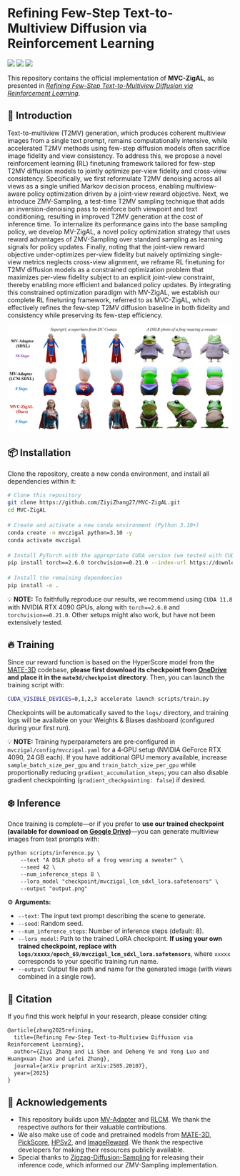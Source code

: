 # Refining Few-Step Text-to-Multiview Diffusion via Reinforcement Learning

<div align="left">
  <a href="https://arxiv.org/abs/2505.20107" target="_blank"><img src="https://img.shields.io/badge/Paper_PDF-arXiv-red"></a>
  <a href="https://drive.google.com/file/d/1KTNNFPBrOAvwbz_5w0ufFMoooigmt3vL/view?usp=drive_link"  target="_blank"><img src="https://img.shields.io/badge/Model-Google_Drive-blue"></a>
  <a href="#" target="_blank"><img src="https://img.shields.io/badge/Online_Demo-TODO-yellow"></a>
</div>

This repository contains the official implementation of **MVC-ZigAL**, as presented in [*Refining Few-Step Text-to-Multiview Diffusion via Reinforcement Learning*](https://arxiv.org/abs/2505.20107).

## 🚀 Introduction

Text-to-multiview (T2MV) generation, which produces coherent multiview images from a single text prompt, remains computationally intensive, while accelerated T2MV methods using few-step diffusion models often sacrifice image fidelity and view consistency. To address this, we propose a novel reinforcement learning (RL) finetuning framework tailored for few-step T2MV diffusion models to jointly optimize per-view fidelity and cross-view consistency. Specifically, we first reformulate T2MV denoising across all views as a single unified Markov decision process, enabling multiview-aware policy optimization driven by a joint-view reward objective. Next, we introduce ZMV-Sampling, a test-time T2MV sampling technique that adds an inversion-denoising pass to reinforce both viewpoint and text conditioning, resulting in improved T2MV generation at the cost of inference time. To internalize its performance gains into the base sampling policy, we develop MV-ZigAL, a novel policy optimization strategy that uses reward advantages of ZMV-Sampling over standard sampling as learning signals for policy updates. Finally, noting that the joint-view reward objective under-optimizes per-view fidelity but naively optimizing single-view metrics neglects cross-view alignment, we reframe RL finetuning for T2MV diffusion models as a constrained optimization problem that maximizes per-view fidelity subject to an explicit joint-view constraint, thereby enabling more efficient and balanced policy updates. By integrating this constrained optimization paradigm with MV-ZigAL, we establish our complete RL finetuning framework, referred to as MVC-ZigAL, which effectively refines the few-step T2MV diffusion baseline in both fidelity and consistency while preserving its few-step efficiency.

![teaser](./assets/teaser.png)

## 📦 Installation

Clone the repository, create a new conda environment, and install all dependencies within it:

```bash
# Clone this repository
git clone https://github.com/ZiyiZhang27/MVC-ZigAL.git
cd MVC-ZigAL

# Create and activate a new conda environment (Python 3.10+)
conda create -n mvczigal python=3.10 -y
conda activate mvczigal

# Install PyTorch with the appropriate CUDA version (we tested with CUDA 11.8)
pip install torch==2.6.0 torchvision==0.21.0 --index-url https://download.pytorch.org/whl/cu118

# Install the remaining dependencies
pip install -e .
```

💡 **NOTE:** To faithfully reproduce our results, we recommend using `CUDA 11.8` with NVIDIA RTX 4090 GPUs, along with `torch==2.6.0` and `torchvision==0.21.0`. Other setups might also work, but have not been extensively tested.

## 🔥 Training

Since our reward function is based on the HyperScore model from the [MATE-3D](https://github.com/zhangyujie-1998/MATE-3D) codebase, **please first download its checkpoint from [OneDrive](https://1drv.ms/u/c/669676c02328fc1b/EbUs_rWDXtREoXW_brOk_bkBzdFM6hyxFUoevRhRj1Zxmw?e=l4gIgs) and place it in the `mate3d/checkpoint` directory**. Then, you can launch the training script with:

```bash
CUDA_VISIBLE_DEVICES=0,1,2,3 accelerate launch scripts/train.py
```

Checkpoints will be automatically saved to the `logs/` directory, and training logs will be available on your Weights & Biases dashboard (configured during your first run).

💡 **NOTE:** Training hyperparameters are pre‑configured in `mvczigal/config/mvczigal.yaml` for a 4‑GPU setup (NVIDIA GeForce RTX 4090, 24 GB each). If you have additional GPU memory available, increase `sample_batch_size_per_gpu` and `train_batch_size_per_gpu` while proportionally reducing `gradient_accumulation_steps`; you can also disable gradient checkpointing (`gradient_checkpointing: false`) if desired.

## ❄️ Inference

Once training is complete—or if you prefer to **use our trained checkpoint (available for download on [Google Drive](https://drive.google.com/file/d/1KTNNFPBrOAvwbz_5w0ufFMoooigmt3vL/view?usp=drive_link))**—you can generate multiview images from text prompts with:

```
python scripts/inference.py \
    --text "A DSLR photo of a frog wearing a sweater" \
    --seed 42 \
    --num_inference_steps 8 \
    --lora_model "checkpoint/mvczigal_lcm_sdxl_lora.safetensors" \
    --output "output.png"
```

⚙️ **Arguments:**

- `--text`: The input text prompt describing the scene to generate.
- `--seed`: Random seed.
- `--num_inference_steps`: Number of inference steps (default: 8).
- `--lora_model`: Path to the trained LoRA checkpoint. **If using your own trained checkpoint, replace with `logs/xxxxx/epoch_69/mvczigal_lcm_sdxl_lora.safetensors`**, where `xxxxx` corresponds to your specific training run name.
- `--output`: Output file path and name for the generated image (with views combined in a single row).

## 📝 Citation

If you find this work helpful in your research, please consider citing:

```
@article{zhang2025refining,
  title={Refining Few-Step Text-to-Multiview Diffusion via Reinforcement Learning},
  author={Ziyi Zhang and Li Shen and Deheng Ye and Yong Luo and Huangxuan Zhao and Lefei Zhang},
  journal={arXiv preprint arXiv:2505.20107},
  year={2025}
}
```

## 🤝 Acknowledgements

- This repository builds upon [MV-Adapter](https://github.com/huanngzh/MV-Adapter) and [RLCM](https://github.com/Owen-Oertell/rlcm). We thank the respective authors for their valuable contributions.
- We also make use of code and pretrained models from [MATE-3D](https://github.com/zhangyujie-1998/MATE-3D), [PickScore](https://github.com/yuvalkirstain/PickScore), [HPSv2](https://github.com/tgxs002/HPSv2), and [ImageReward](https://github.com/THUDM/ImageReward). We thank the respective developers for making their resources publicly available.
- Special thanks to [Zigzag-Diffusion-Sampling](https://github.com/xie-lab-ml/Zigzag-Diffusion-Sampling) for releasing their inference code, which informed our ZMV-Sampling implementation.